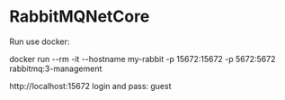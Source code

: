 # RabbitMQNetCore
Run use docker:

docker run --rm -it --hostname my-rabbit -p 15672:15672 -p 5672:5672 rabbitmq:3-management

http://localhost:15672
login and pass: guest
